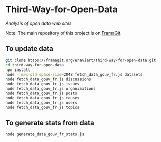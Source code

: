 # Third-Way-for-Open-Data

_Analysis of open data web sites_

Note: The main repository of this project is on [FramaGit](https://framagit.org/eraviart/third-way-for-open-data).

## To update data

```bash
git clone https://framagit.org/eraviart/third-way-for-open-data.git
cd third-way-for-open-data
npm install
node --max-old-space-size=2048 fetch_data_gouv_fr.js datasets
node fetch_data_gouv_fr.js discussions
node fetch_data_gouv_fr.js issues
node fetch_data_gouv_fr.js organizations
node fetch_data_gouv_fr.js posts
node fetch_data_gouv_fr.js reuses
node fetch_data_gouv_fr.js users
node fetch_data_gouv_fr.js topics
```

## To generate stats from data

```bash
node generate_data_gouv_fr_stats.js
```
